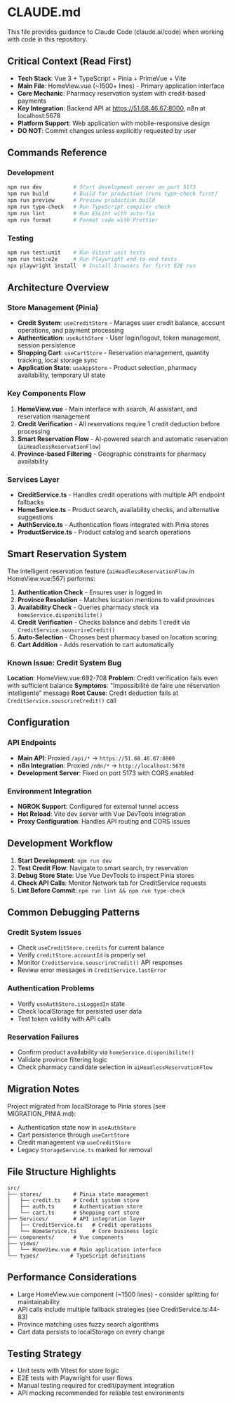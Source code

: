 # CLAUDE.md

This file provides guidance to Claude Code (claude.ai/code) when working with code in this repository.

## Critical Context (Read First)
- **Tech Stack**: Vue 3 + TypeScript + Pinia + PrimeVue + Vite
- **Main File**: HomeView.vue (~1500+ lines) - Primary application interface
- **Core Mechanic**: Pharmacy reservation system with credit-based payments
- **Key Integration**: Backend API at https://51.68.46.67:8000, n8n at localhost:5678
- **Platform Support**: Web application with mobile-responsive design
- **DO NOT**: Commit changes unless explicitly requested by user

## Commands Reference

### Development
```bash
npm run dev          # Start development server on port 5173
npm run build        # Build for production (runs type-check first)
npm run preview      # Preview production build
npm run type-check   # Run TypeScript compiler check
npm run lint         # Run ESLint with auto-fix
npm run format       # Format code with Prettier
```

### Testing
```bash
npm run test:unit    # Run Vitest unit tests
npm run test:e2e     # Run Playwright end-to-end tests
npx playwright install  # Install browsers for first E2E run
```

## Architecture Overview

### Store Management (Pinia)
- **Credit System**: `useCreditStore` - Manages user credit balance, account operations, and payment processing
- **Authentication**: `useAuthStore` - User login/logout, token management, session persistence
- **Shopping Cart**: `useCartStore` - Reservation management, quantity tracking, local storage sync
- **Application State**: `useAppStore` - Product selection, pharmacy availability, temporary UI state

### Key Components Flow
1. **HomeView.vue** - Main interface with search, AI assistant, and reservation management
2. **Credit Verification** - All reservations require 1 credit deduction before processing
3. **Smart Reservation Flow** - AI-powered search and automatic reservation (`aiHeadlessReservationFlow`)
4. **Province-based Filtering** - Geographic constraints for pharmacy availability

### Services Layer
- **CreditService.ts** - Handles credit operations with multiple API endpoint fallbacks
- **HomeService.ts** - Product search, availability checks, and alternative suggestions
- **AuthService.ts** - Authentication flows integrated with Pinia stores
- **ProductService.ts** - Product catalog and search operations

## Smart Reservation System

The intelligent reservation feature (`aiHeadlessReservationFlow` in HomeView.vue:567) performs:

1. **Authentication Check** - Ensures user is logged in
2. **Province Resolution** - Matches location mentions to valid provinces
3. **Availability Check** - Queries pharmacy stock via `homeService.disponibilite()`
4. **Credit Verification** - Checks balance and debits 1 credit via `CreditService.souscrireCredit()`
5. **Auto-Selection** - Chooses best pharmacy based on location scoring
6. **Cart Addition** - Adds reservation to cart automatically

### Known Issue: Credit System Bug
**Location**: HomeView.vue:692-708
**Problem**: Credit verification fails even with sufficient balance
**Symptoms**: "Impossibilité de faire une réservation intelligente" message
**Root Cause**: Credit deduction fails at `CreditService.souscrireCredit()` call

## Configuration

### API Endpoints
- **Main API**: Proxied `/api/*` → `https://51.68.46.67:8000`
- **n8n Integration**: Proxied `/n8n/*` → `http://localhost:5678`
- **Development Server**: Fixed on port 5173 with CORS enabled

### Environment Integration
- **NGROK Support**: Configured for external tunnel access
- **Hot Reload**: Vite dev server with Vue DevTools integration
- **Proxy Configuration**: Handles API routing and CORS issues

## Development Workflow

1. **Start Development**: `npm run dev`
2. **Test Credit Flow**: Navigate to smart search, try reservation
3. **Debug Store State**: Use Vue DevTools to inspect Pinia stores
4. **Check API Calls**: Monitor Network tab for CreditService requests
5. **Lint Before Commit**: `npm run lint && npm run type-check`

## Common Debugging Patterns

### Credit System Issues
- Check `useCreditStore.credits` for current balance
- Verify `creditStore.accountId` is properly set
- Monitor `CreditService.souscrireCredit()` API responses
- Review error messages in `CreditService.lastError`

### Authentication Problems
- Verify `useAuthStore.isLoggedIn` state
- Check localStorage for persisted user data
- Test token validity with API calls

### Reservation Failures
- Confirm product availability via `homeService.disponibilite()`
- Validate province filtering logic
- Check pharmacy candidate selection in `aiHeadlessReservationFlow`

## Migration Notes

Project migrated from localStorage to Pinia stores (see MIGRATION_PINIA.md):
- Authentication state now in `useAuthStore`
- Cart persistence through `useCartStore` 
- Credit management via `useCreditStore`
- Legacy `StorageService.ts` marked for removal

## File Structure Highlights
```
src/
├── stores/          # Pinia state management
│   ├── credit.ts    # Credit system store
│   ├── auth.ts      # Authentication store
│   └── cart.ts      # Shopping cart store
├── Services/        # API integration layer
│   ├── CreditService.ts   # Credit operations
│   └── HomeService.ts     # Core business logic
├── components/      # Vue components
├── views/
│   └── HomeView.vue # Main application interface
└── types/          # TypeScript definitions
```

## Performance Considerations
- Large HomeView.vue component (~1500 lines) - consider splitting for maintainability
- API calls include multiple fallback strategies (see CreditService.ts:44-83)
- Province matching uses fuzzy search algorithms
- Cart data persists to localStorage on every change

## Testing Strategy
- Unit tests with Vitest for store logic
- E2E tests with Playwright for user flows
- Manual testing required for credit/payment integration
- API mocking recommended for reliable test environments